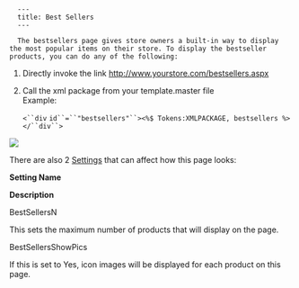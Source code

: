 
      ---
      title: Best Sellers
      ---

      The bestsellers page gives store owners a built-in way to display the most popular items on their store. To display the bestseller products, you can do any of the following:

1.  Directly invoke the link http://www.yourstore.com/bestsellers.aspx  
      
    
2.  Call the xml package from your template.master file  
    Example:  
      
    
    `<``div` `id``=``"bestsellers"``><%$ Tokens:XMLPACKAGE, bestsellers %> </``div``>`
    

![](images/1416404433746.png)

  

There are also 2 [Settings](default.aspx?pageid=settings) that can affect how this page looks:

**Setting Name**

**Description**

BestSellersN

This sets the maximum number of products that will display on the page.

BestSellersShowPics

If this is set to Yes, icon images will be displayed for each product on this page.
      